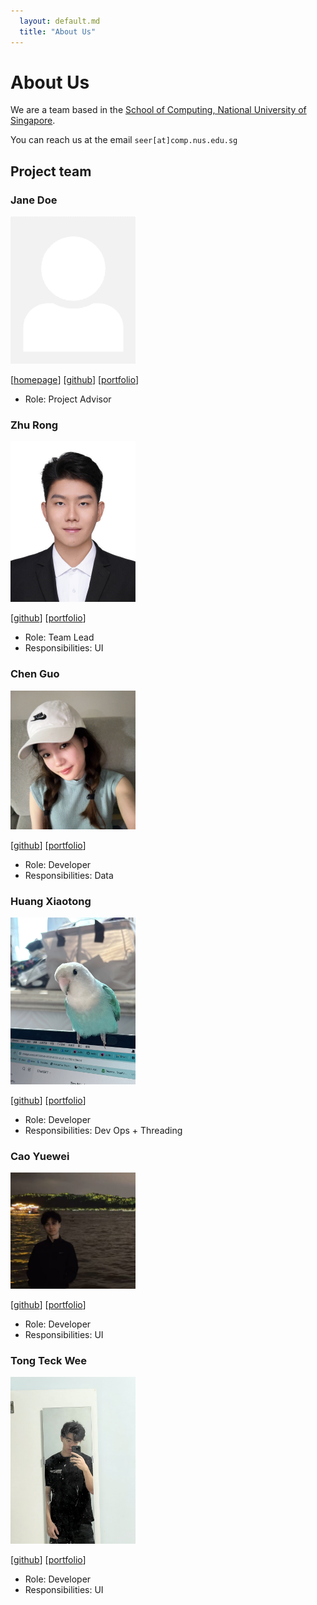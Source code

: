 ```yaml
---
  layout: default.md
  title: "About Us"
---
```


# About Us

We are a team based in the [School of Computing, National University of Singapore](http://www.comp.nus.edu.sg).

You can reach us at the email `seer[at]comp.nus.edu.sg`

## Project team

### Jane Doe

<img src="images/johndoe.png" width="200px">

[[homepage](http://www.comp.nus.edu.sg/~damithch)]
[[github](https://github.com/johndoe)]
[[portfolio](team/johndoe.md)]

* Role: Project Advisor

### Zhu Rong

<img src="images/zhurong818.png" width="200px">

[[github](http://github.com/ZhuRong818)]
[[portfolio](team/johndoe.md)]

* Role: Team Lead
* Responsibilities: UI

### Chen Guo

<img src="images/chenguo3125.png" width="200px">

[[github](http://github.com/chenguo3125)] 
[[portfolio](team/johndoe.md)]

* Role: Developer
* Responsibilities: Data

### Huang Xiaotong

<img src="images/xiaotong0329.png" width="200px">

[[github](http://github.com/xiaotong0329)]
[[portfolio](team/johndoe.md)]

* Role: Developer
* Responsibilities: Dev Ops + Threading

### Cao Yuewei

<img src="images/cyw0416.png" width="200px">

[[github](http://github.com/CYW0416)]
[[portfolio](team/johndoe.md)]

* Role: Developer
* Responsibilities: UI

### Tong Teck Wee

<img src="images/jooh6969.png" width="200px">

[[github](http://github.com/jooh6969)]
[[portfolio](team/johndoe.md)]

* Role: Developer
* Responsibilities: UI
